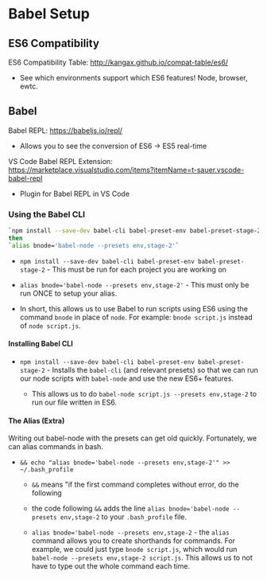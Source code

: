 # Babel Setup

## ES6 Compatibility

ES6 Compatibility Table: <http://kangax.github.io/compat-table/es6/>

* See which environments support which ES6 features! Node, browser, ewtc.

## Babel

Babel REPL: <https://babeljs.io/repl/>

* Allows you to see the conversion of ES6 -> ES5 real-time

VS Code Babel REPL Extension: <https://marketplace.visualstudio.com/items?itemName=t-sauer.vscode-babel-repl>

* Plugin for Babel REPL in VS Code

### Using the Babel CLI

```bash
`npm install --save-dev babel-cli babel-preset-env babel-preset-stage-2` 
then
`alias bnode='babel-node --presets env,stage-2'`
```

* `npm install --save-dev babel-cli babel-preset-env babel-preset-stage-2` - This must be run for each project you are working on

* `alias bnode='babel-node --presets env,stage-2'` - This must only be run ONCE to setup your alias.

* In short, this allows us to use Babel to run scripts using ES6 using the command `bnode` in place of `node`. For example: `bnode script.js` instead of `node script.js`.

#### Installing Babel CLI

* `npm install --save-dev babel-cli babel-preset-env babel-preset-stage-2` - Installs the `babel-cli` (and relevant presets) so that we can run our node scripts with `babel-node` and use the new ES6+ features.

  * This allows us to do `babel-node script.js --presets env,stage-2` to run our file written in ES6.

#### The Alias (Extra)

Writing out babel-node with the presets can get old quickly. Fortunately, we can alias commands in bash.

* `&& echo "alias bnode='babel-node --presets env,stage-2'" >> ~/.bash_profile`
  
  * `&&` means "if the first command completes without error, do the following
  
  * the code following `&&` adds the line `alias bnode='babel-node --presets env,stage-2` to your `.bash_profile` file.
  
  * `alias bnode='babel-node --presets env,stage-2` - the `alias` command allows you to create shorthands for commands. For example, we could just type `bnode script.js`, which would run `babel-node --presets env,stage-2 script.js`. This allows us to not have to type out the whole command each time.
